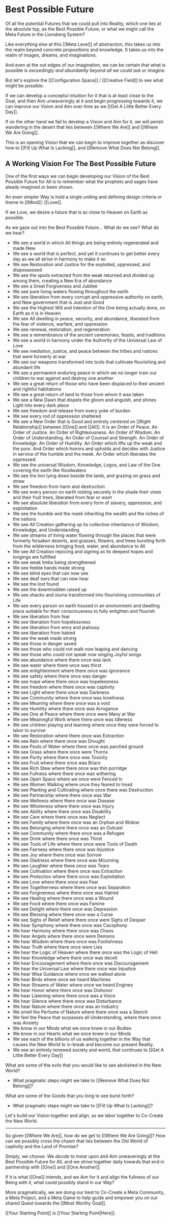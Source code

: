# Best Possible Future
Of all the potential Futures that we could pull into Reality, which one lies at the absolute top, as the Best Possible Future, or what we might call the Meta Future in the Lionsberg System? 

Like everything else at this [[Meta Level]] of abstraction, this takes us into the realm beyond concrete propositions and knowledge. It takes us into the realm of images, dreams, and imaginations. 

And even at the out edges of our imagination, we can be certain that what is possible is _exceedingly and abundantly beyond all we could ask or imagine._ 

But let's explore the [[Configuration Space]] / [[Creative Field]] to see what might be possible. 

If we can develop a conceptul intuition for it that is at least close to the Goal, and then Aim unwaveringly at it and begin progressing towards it, we can improve our Vision and Aim over time as we [[Get A Little Better Every Day]].  

If on the other hand we fail to develop a Vision and Aim for it, we will perish wandering in the desert that lies between [[Where We Are]] and [[Where We Are Going]]. 

This is an opening Vision that we can begin to improve together as discover how to [[Fill Up What Is Lacking]], and [[Remove What Does Not Belong]]. 

## A Working Vision For The Best Possible Future 
One of the first ways we can begin developing our Vision of the Best Possible Future for All is to remember what the prophets and sages have aleady imagined or been shown. 

An even simpler Way is hold a single uniting and defining design criteria or theme in [[Mind]]: [[Love]]. 

If we Love, we desire a future that is as close to Heaven on Earth as possible. 

As we gaze out into the Best Possible Future... What do we see? What do we hear? 

- We see a world in which All things are being entirely regenerated and made New  
- We see a world that is perfect, and yet it continues to get better every day as we all strive in harmony to make it so  
- We see Restoration and Justice for the exploited, oppressed, and dispossessed  
- We see the spoils extracted from the weak returned and divided up among them, creating a New Era of abundance  
- We see a Great Forgiveness and Jubilee  
- We see pure living waters flowing throughout the earth  
- We see liberation from every corrupt and oppressive authority on earth, and New government that is Just and Good  
- We see the Highest Will and Intention of the One being actually done, on Earth as it is in Heaven  
- We see All dwelling in peace, security, and abundance, liberated from the fear of violence, warfare, and oppression  
- We see renewal, restoration, and regeneration  
- We see a remembrance of the ancient ceremonies, feasts, and traditions  
- We see a world in harmony under the Authority of the Universal Law of Love  
- We see mediation, justice, and peace between the tribes and nations that were formerly at war  
- We see our weapons transformed into tools that cultivate flourishing and abundant life  
- We see a permanent enduring peace in which we no longer train our children to war against and destroy one another  
- We see a great return of those who have been displaced to their ancient and rightful habitations  
- We see a great return of land to those from whom it was taken  
- We see a New Dawn that dispels the gloom and anguish, and shines Light into every dark place  
- We see freedom and release from every yoke of burden  
- We see every rod of oppression shattered  
- We see a New Order that is Good and entirely centered on [[Right Relationship]] between [[One]] and [[All]]. It is an Order of Peace. An Order of Justice. An Order of Righteousness. An Order of Wisdom. An Order of Understanding. An Order of Counsel and Strength. An Order of Knowledge. An Order of Humility. An Order which lifts up the weak and the poor. And Order which honors and upholds and decides with Justice in service of the humble and the meek. An Order which liberates the oppressed.  
- We see the universal Wisdom, Knowledge, Logos, and Law of the One covering the earth like floodwaters  
- We see the lion lying down beside the lamb, and grazing on grass and straw  
- We see freedom from harm and destruction  
- We see every person on earth resting securely in the shade their vines and their fruit trees, liberated from fear or want  
- We see absolute liberation from every form of slavery, oppression, and exploitation    
- We see the humble and the meek inheriting the wealth and the riches of the nations    
- We see All Creation gathering up its collective inheritance of Wisdom, Knowledge, and Understanding  
- We see streams of living water flowing through the places that were formerly forsaken deserts, and grasses, flowers, and trees bursting forth from the wilderness bringing food, water, and abundance to All  
- We see All Creation rejoicing and signing as its deepest hopes and longings are fulfilled  
- We see weak limbs being strengthened  
- We see feeble hands made strong  
- We see blind eyes that can now see  
- We see deaf ears that can now hear  
- We see the lost found  
- We see the downtrodden raised up  
- We see shacks and slums transformed into flourishing communities of Life  
- We see every person on earth housed in an environment and dwelling place suitable for their consciousness to fully enlighten and flourish  
- We see liberation from fear    
- We see liberation from hopelessness    
- We see liberation from envy and jealousy  
- We see liberation from hatred  
- We see the weak made strong  
- We see those in danger saved  
- We see those who could not walk now leaping and dancing  
- We see those who could not speak now singing Joyful songs   
- We see abundance where there once was lack  
- We see water where there once was thirst    
- We see enlightenment where there once was ignorance   
- We see safety where there once was danger    
- We see hope where there once was hopelessness    
- We see freedom where there once was captivity    
- We see Light where there once was Darkness  
- We see Community where there once was loneliness  
- We see Meaning where there once was a void  
- We see Humility where there once was Arrogance  
- We see One at Peace where there once were Many at War 
- We see Meaningful Work where there once was Idleness  
- We see children playing and learning where once they were forced to labor to survive   
- We see Restoration where there once was Extraction    
- We see Rain where there once was Drought  
- We see Pools of Water where there once was parched ground  
- We see Grass where there once were Thorns  
- We see Purity where there once was Toxicity   
- We see Fruit where there once was Briars  
- We see Rich Stew where there once was thin porridge  
- We see Fullness where there once was withering  
- We see Open Space where we once were Fenced In  
- We see Women Walking where once they feared to tread  
- We see Planting and Cultivating where once there was Destruction  
- We see Partnership where there once was War  
- We see Wellness where there once was Disease   
- We see Wholeness where there once was Injury  
- We see Ability where there once was Disability   
- We see Care where there once was Neglect  
- We see Family where there once was an Orphan and Widow   
- We see Belonging where there once was an Outcast  
- We see Community where there once was a Refugee  
- We see Drink where there once was Thirst  
- We see Tools of LIfe where there once were Tools of Death  
- We see Fairness where there once was Injustice  
- We see Joy where there once was Sorrow  
- We see Gladness where there once was Mourning  
- We see Laughter where there once was Tears  
- We see Cultivation where there once was Extraction  
- We see Protection where there once was Exploitation  
- We see Love where there once was Fear  
- We see Togetherness where there once was Separation  
- We see Forgiveness where there once was Hatred  
- We see Healing where there once was a Wound  
- We see Food where there once was Famine  
- We see Delight where there once was Depression    
- We see Blessing where there once was a Curse  
- We see Sighs of Relief where there once were Sighs of Despair  
- We hear Symphony where there once was Cacophony  
- We hear Harmony where there once was Chaos  
- We hear Angels where there once were Demons  
- We hear Wisdom where there once was Foolishness  
- We hear Truth where there once were Lies  
- We hear the Logic of Heaven where there once was the Logic of Hell  
- We hear Knowledge where there once was deceit  
- We hear Encouragement where there once was Discouragement  
- We hear the Universal Law where there once was Injustice  
- We hear Wise Guidance where once we walked alone  
- We hear Birds where once we heard Machines  
- We hear Streams of Water where once we heard Engines  
- We hear Honor where there once was Dishonor  
- We hear Listening where there once was a Voice  
- We hear Silence where there once was Disturbance  
- We hear Nature where there once was an Industry   
- We smell the Perfume of Nature where there once was a Stench  
- We feel the Peace that surpasses all Understanding, where there once was Anxiety  
- We know in our Minds what we once knew in our Bodies  
- We know in our Hearts what we once knew in our Minds     
- We see each of the billions of us walking together in the Way that causes the New World to in-break and become our present Reality. 
- We see an entirely renewed society and world, that continues to [[Get A Little Better Every Day]]  

What are some of the evils that you would like to see abolished in the New World? 
- What pragmatic steps might we take to [[Remove What Does Not Belong]]? 

What are some of the Goods that you long to see burst forth? 
- What pragmatic steps might we take to [[Fill Up What Is Lacking]]? 

Let's build our Vision together and align, as we labor together to Co-Create the New World. 
___

So given [[Where We Are]], how do we get to [[Where We Are Going]]? How can we possibly cross the chasm that lies between the Old World of captivity and the Land of Promise? 

Simply, we _choose_. We _decide_ to insist upon and Aim unwaveringly at the Best Possible Future for All, and we strive together daily towards that end in partnership with [[One]] and [[One Another]]. 

If it is what [[One]] intends, and we Aim for it and align the fullness of our Being with it, what could possibly stand in our Way? 

More pragmatically, we are doing our best to Co-Create a Meta Community, a Meta Project, and a Meta Game to help guide and empower you on our shared Quest towards the [[Most Worthy Goal]].  

[[Your Starting Point]] is [[Your Starting Point|Here]]. 
